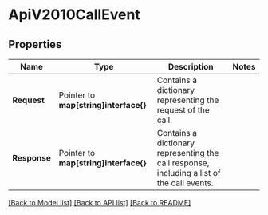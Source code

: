 # ApiV2010CallEvent

## Properties

Name | Type | Description | Notes
------------ | ------------- | ------------- | -------------
**Request** | Pointer to **map[string]interface{}** | Contains a dictionary representing the request of the call. |
**Response** | Pointer to **map[string]interface{}** | Contains a dictionary representing the call response, including a list of the call events. |

[[Back to Model list]](../README.md#documentation-for-models) [[Back to API list]](../README.md#documentation-for-api-endpoints) [[Back to README]](../README.md)


